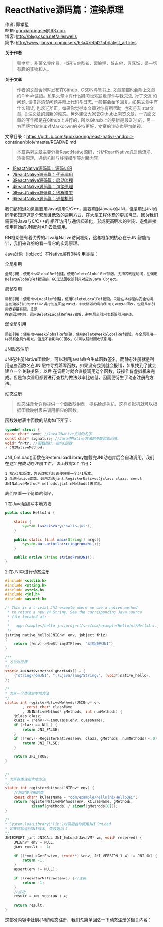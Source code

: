 # ReactNative源码篇：渲染原理

作者: 郭孝星  
邮箱: guoxiaoxingse@163.com  
博客: http://blog.csdn.net/allenwells   
简书: http://www.jianshu.com/users/66a47e04215b/latest_articles  

**关于作者**

>郭孝星，非著名程序员，代码洁癖患者，爱编程，好吉他，喜烹饪，爱一切有趣的事物和人。

**关于文章**

>作者的文章会同时发布在Github、CSDN与简书上, 文章顶部也会附上文章的Github链接。如果文章中有什么疑问也欢迎发邮件与我交流, 对于交流
的问题, 请描述清楚问题并附上代码与日志, 一般都会给予回复。如果文章中有什么错误, 也欢迎斧正。如果你觉得本文章对你有所帮助, 也欢迎去
star文章, 关注文章的最新的动态。另外建议大家去Github上浏览文章，一方面文章的写作都是在Github上进行的，所以Github上的更新是最及时
的，另一方面感觉Github对Markdown的支持更好，文章的渲染也更加美观。

文章目录：https://github.com/guoxiaoxing/react-native-android-container/blob/master/README.md

>本篇系列文章主要分析ReactNative源码，分析ReactNative的启动流程、渲染原理、通信机制与线程模型等方面内容。

- [1ReactNative源码篇：源码初识](https://github.com/guoxiaoxing/awesome-react-native/blob/master/doc/ReactNative源码篇/1ReactNative源码篇：源码初识.md)
- [2ReactNative源码篇：代码调用](https://github.com/guoxiaoxing/awesome-react-native/blob/master/doc/ReactNative源码篇/2ReactNative源码篇：代码调用.md)
- [3ReactNative源码篇：启动流程](https://github.com/guoxiaoxing/awesome-react-native/blob/master/doc/ReactNative源码篇/3ReactNative源码篇：启动流程.md)
- [4ReactNative源码篇：渲染原理](https://github.com/guoxiaoxing/awesome-react-native/blob/master/doc/ReactNative源码篇/4ReactNative源码篇：渲染原理.md)
- [5ReactNative源码篇：线程模型](https://github.com/guoxiaoxing/awesome-react-native/blob/master/doc/ReactNative源码篇/5ReactNative源码篇：线程模型.md)
- [6ReactNative源码篇：通信机制](https://github.com/guoxiaoxing/awesome-react-native/blob/master/doc/ReactNative源码篇/6ReactNative源码篇：通信机制.md)
								
我们都知道如果需要用Java调用C/C++，需要用到Java中的JNI，但是用过JNI的同学都知道这是个繁琐且低效的调用方式，在大型工程体现的更加明显，因为我们需要将Java与C/C++的
相互访问与通信框架化，形成更高层次的封装，避免直接使用原始的JNI反射API去做调用。

RN框架便有着优秀的Java与Native访问框架，这套框架的核心在于JNI智能指针，我们来详细的看一看它的实现原理。

Java对象（jobject）在Native层有3种引用类型：

全局引用

```
全局引用：使用NewGlobalRef创建，使用DeleteGlobalRef销毁。支持跨线程访问，在调用DeleteGlobalRef销毁前，GC无法回收该引用对应的Java Object。
```

局部引用

```
局部引用：使用NewLocalRef创建，使用DeleteLocalRef销毁。只能在本线程内安全访问，当创建该引用的Native调用链返回至JVM时，未被销毁的局部引用可以被GC回收，但是局部引用表容量有限，应该
在返回JVM前，调用DeleteLocalRef先行销毁，避免局部引用表超限引用崩溃。
```

弱全局引用

```
局部引用：使用NewWeekGlobalRef创建，使用DeleteWeekGlobalRef销毁。与全局引用一样具有全局作用域，但是不会影响GC回收，GC可以随时回收该引用。
```

JNI动态注册

JNI在注册Native函数时，可以利用javah命令生成函数签名，而静态注册就是利用这些函数名在JNI层中寻找着写函数，如果没有找到就会报错，如果找到了就会建立一个关联关系，以后
在调用时就会直接调用这个函数，该操作有虚拟机来完成。但是每次调用都要进行查找的做法效率比较低，因而便衍生了动态注册的方法。

动态注册

>动态注册允许你提供一个函数映射表，提供给虚拟机，这样虚拟机就可以根据函数映射表来调用相应的函数。

函数映射表中函数的结构如下所示：

```c
typedef struct { 
const char* name; //Java中Native方法的名字
const char* signature; //Java中Native方法的参数和返回值。
void* fnPtr; //函数指针，指向C函数
} JNINativeMethod; 
```

JNI_OnLoad()函数在System.loadLibrary加载完JNI动态库后会自动调用，我们在这里完成动态注册工作，该函数有2个作用：

```
1 指定JNI版本，告诉虚拟机应该使用哪一个JNI版本。
2 注册Native函数，调用方法jint RegisterNatives(jclass clazz, const JNINativeMethod* methods,jint nMethods)来实现。
```

我们来看一个简单的例子。

1 在Java层编写本地方法

```java
public class HelloJni { 

	static {
        System.loadLibrary("hello-jni");
    }

    public static final main(String[] args){
    	System.out.println(stringFromJNI());
    }

    public native String stringFromJNI();
}
```

2 在JNI中进行动态注册

```c
#include <stdlib.h>  
#include <string.h>  
#include <stdio.h>  
#include <jni.h>  
#include <assert.h>  
  
/* This is a trivial JNI example where we use a native method 
 * to return a new VM String. See the corresponding Java source 
 * file located at: 
 * 
 *   apps/samples/hello-jni/project/src/com/example/HelloJni/HelloJni.java 
 */  
jstring native_hello(JNIEnv* env, jobject thiz)  
{  
    return (*env)->NewStringUTF(env, "动态注册JNI");  
}  
  
/** 
* 方法对应表 
*/  
static JNINativeMethod gMethods[] = {  
    {"stringFromJNI", "()Ljava/lang/String;", (void*)native_hello},
};  
  
/* 
* 为某一个类注册本地方法 
*/  
static int registerNativeMethods(JNIEnv* env  
        , const char* className  
        , JNINativeMethod* gMethods, int numMethods) {  
    jclass clazz;  
    clazz = (*env)->FindClass(env, className);  
    if (clazz == NULL) {  
        return JNI_FALSE;  
    }  
    if ((*env)->RegisterNatives(env, clazz, gMethods, numMethods) < 0) {  
        return JNI_FALSE;  
    }  
  
    return JNI_TRUE;  
}  
  
  
/* 
* 为所有类注册本地方法 
*/  
static int registerNatives(JNIEnv* env) {
	//指定要注册的类
    const char* kClassName = "com/example/hellojni/HelloJni";
    return registerNativeMethods(env, kClassName, gMethods,  
            sizeof(gMethods) / sizeof(gMethods[0]));  
}  
  
/* 
* System.loadLibrary("lib")时调用自动调用JNI_OnLoad
* 如果成功返回JNI版本, 失败返回-1 
*/  
JNIEXPORT jint JNICALL JNI_OnLoad(JavaVM* vm, void* reserved) {  
    JNIEnv* env = NULL;  
    jint result = -1;  
  
    if ((*vm)->GetEnv(vm, (void**) &env, JNI_VERSION_1_4) != JNI_OK) {  
        return -1;  
    }  
    assert(env != NULL);  
  
    if (!registerNatives(env)) {//注册  
        return -1;  
    }  
    //成功  
    result = JNI_VERSION_1_4;  
  
    return result;  
} 
```


这部分内容牵扯到JNI的动态注册，我们先简单回忆一下动态注册的相关内容：

